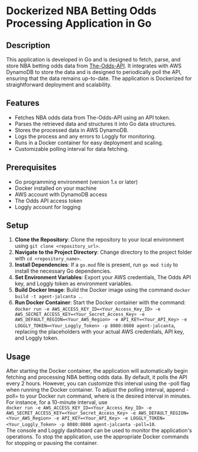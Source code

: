 # Dockerized NBA Betting Odds Processing Application in Go

## Description
This application is developed in Go and is designed to fetch, parse, and store NBA betting odds data from [The-Odds-API](https://the-odds-api.com/). It integrates with AWS DynamoDB to store the data and is designed to periodically poll the API, ensuring that the data remains up-to-date. The application is Dockerized for straightforward deployment and scalability.

## Features
- Fetches NBA odds data from The-Odds-API using an API token.
- Parses the retrieved data and structures it into Go data structures.
- Stores the processed data in AWS DynamoDB.
- Logs the process and any errors to Loggly for monitoring.
- Runs in a Docker container for easy deployment and scaling.
- Customizable polling interval for data fetching.

## Prerequisites
- Go programming environment (version 1.x or later)
- Docker installed on your machine
- AWS account with DynamoDB access
- The Odds API access token
- Loggly account for logging

## Setup
1. **Clone the Repository**: Clone the repository to your local environment using `git clone <repository_url>`.
2. **Navigate to the Project Directory**: Change directory to the project folder with `cd <repository_name>`.
3. **Install Dependencies**: If a `go.mod` file is present, run `go mod tidy` to install the necessary Go dependencies.
4. **Set Environment Variables**: Export your AWS credentials, The Odds API key, and Loggly token as environment variables.
5. **Build Docker Image**: Build the Docker image using the command `docker build -t agent-jalcanta .`.
6. **Run Docker Container**: Start the Docker container with the command: `docker run -e AWS_ACCESS_KEY_ID=<Your_Access_Key_ID> -e AWS_SECRET_ACCESS_KEY=<Your_Secret_Access_Key> -e AWS_DEFAULT_REGION=<Your_AWS_Region> -e API_KEY=<Your_API_Key> -e LOGGLY_TOKEN=<Your_Loggly_Token> -p 8080:8080 agent-jalcanta`, replacing the placeholders with your actual AWS credentials, API key, and Loggly token.

## Usage
After starting the Docker container, the application will automatically begin fetching and processing NBA betting odds data. By default, it polls the API every 2 hours. However, you can customize this interval using the -poll flag when running the Docker container. To adjust the polling interval, append -poll=<minutes> to your Docker run command, where <minutes> is the desired interval in minutes. For instance, for a 10-minute interval, use<br>`docker run -e AWS_ACCESS_KEY_ID=<Your_Access_Key_ID> -e AWS_SECRET_ACCESS_KEY=<Your_Secret_Access_Key> -e AWS_DEFAULT_REGION=<Your_AWS_Region> -e API_KEY=<Your_API_Key> -e LOGGLY_TOKEN=<Your_Loggly_Token> -p 8080:8080 agent-jalcanta -poll=10`. <br>The console and Loggly dashboard can be used to monitor the application's operations. To stop the application, use the appropriate Docker commands for stopping or pausing the container.
